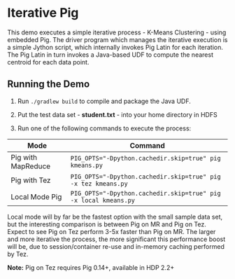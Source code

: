 Iterative Pig 
========================

This demo executes a simple iterative process - K-Means Clustering - using embedded Pig. The driver program which manages the iterative execution is a simple Jython script, which internally invokes Pig Latin for each iteration. The Pig Latin in turn invokes a Java-based UDF to compute the nearest centroid for each data point.

Running the Demo
----------------

1. Run `./gradlew build` to compile and package the Java UDF.

2. Put the test data set - **student.txt** - into your home directory in HDFS

3. Run one of the following commands to execute the process:

| Mode | Command |
------- | ---------
| Pig with MapReduce |`PIG_OPTS="-Dpython.cachedir.skip=true" pig kmeans.py` |
| Pig with Tez| `PIG_OPTS="-Dpython.cachedir.skip=true" pig -x tez kmeans.py` |
| Local Mode Pig | `PIG_OPTS="-Dpython.cachedir.skip=true" pig -x local kmeans.py` |

Local mode will by far be the fastest option with the small sample data set, but the interesting comparison is between Pig on MR and Pig on Tez. Expect to see Pig on Tez perform 3-5x faster than Pig on MR. The larger and more iterative the process, the more significant this performance boost will be, due to session/container re-use and in-memory caching performed by Tez.

**Note:** Pig on Tez requires Pig 0.14+, available in HDP 2.2+ 

